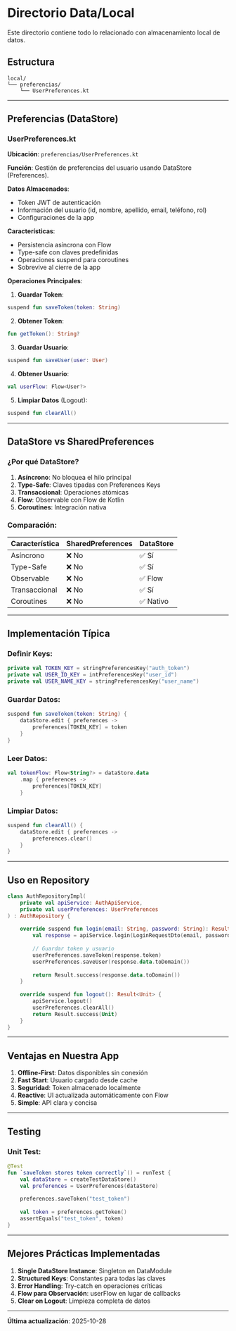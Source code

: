 # Directorio Data/Local

Este directorio contiene todo lo relacionado con almacenamiento local de datos.

## Estructura

```
local/
└── preferencias/
    └── UserPreferences.kt
```

---

## Preferencias (DataStore)

### UserPreferences.kt
**Ubicación**: `preferencias/UserPreferences.kt`

**Función**: Gestión de preferencias del usuario usando DataStore (Preferences).

**Datos Almacenados**:
- Token JWT de autenticación
- Información del usuario (id, nombre, apellido, email, teléfono, rol)
- Configuraciones de la app

**Características**:
- Persistencia asíncrona con Flow
- Type-safe con claves predefinidas
- Operaciones suspend para coroutines
- Sobrevive al cierre de la app

**Operaciones Principales**:

1. **Guardar Token**:
```kotlin
suspend fun saveToken(token: String)
```

2. **Obtener Token**:
```kotlin
fun getToken(): String?
```

3. **Guardar Usuario**:
```kotlin
suspend fun saveUser(user: User)
```

4. **Obtener Usuario**:
```kotlin
val userFlow: Flow<User?>
```

5. **Limpiar Datos** (Logout):
```kotlin
suspend fun clearAll()
```

---

## DataStore vs SharedPreferences

### ¿Por qué DataStore?

1. **Asíncrono**: No bloquea el hilo principal
2. **Type-Safe**: Claves tipadas con Preferences Keys
3. **Transaccional**: Operaciones atómicas
4. **Flow**: Observable con Flow de Kotlin
5. **Coroutines**: Integración nativa

### Comparación:

| Característica | SharedPreferences | DataStore |
|----------------|-------------------|-----------|
| Asíncrono | ❌ No | ✅ Sí |
| Type-Safe | ❌ No | ✅ Sí |
| Observable | ❌ No | ✅ Flow |
| Transaccional | ❌ No | ✅ Sí |
| Coroutines | ❌ No | ✅ Nativo |

---

## Implementación Típica

### Definir Keys:

```kotlin
private val TOKEN_KEY = stringPreferencesKey("auth_token")
private val USER_ID_KEY = intPreferencesKey("user_id")
private val USER_NAME_KEY = stringPreferencesKey("user_name")
```

### Guardar Datos:

```kotlin
suspend fun saveToken(token: String) {
    dataStore.edit { preferences ->
        preferences[TOKEN_KEY] = token
    }
}
```

### Leer Datos:

```kotlin
val tokenFlow: Flow<String?> = dataStore.data
    .map { preferences ->
        preferences[TOKEN_KEY]
    }
```

### Limpiar Datos:

```kotlin
suspend fun clearAll() {
    dataStore.edit { preferences ->
        preferences.clear()
    }
}
```

---

## Uso en Repository

```kotlin
class AuthRepositoryImpl(
    private val apiService: AuthApiService,
    private val userPreferences: UserPreferences
) : AuthRepository {
    
    override suspend fun login(email: String, password: String): Result<User> {
        val response = apiService.login(LoginRequestDto(email, password))
        
        // Guardar token y usuario
        userPreferences.saveToken(response.token)
        userPreferences.saveUser(response.data.toDomain())
        
        return Result.success(response.data.toDomain())
    }
    
    override suspend fun logout(): Result<Unit> {
        apiService.logout()
        userPreferences.clearAll()
        return Result.success(Unit)
    }
}
```

---

## Ventajas en Nuestra App

1. **Offline-First**: Datos disponibles sin conexión
2. **Fast Start**: Usuario cargado desde cache
3. **Seguridad**: Token almacenado localmente
4. **Reactive**: UI actualizada automáticamente con Flow
5. **Simple**: API clara y concisa

---

## Testing

### Unit Test:

```kotlin
@Test
fun `saveToken stores token correctly`() = runTest {
    val dataStore = createTestDataStore()
    val preferences = UserPreferences(dataStore)
    
    preferences.saveToken("test_token")
    
    val token = preferences.getToken()
    assertEquals("test_token", token)
}
```

---

## Mejores Prácticas Implementadas

1. **Single DataStore Instance**: Singleton en DataModule
2. **Structured Keys**: Constantes para todas las claves
3. **Error Handling**: Try-catch en operaciones críticas
4. **Flow para Observación**: userFlow en lugar de callbacks
5. **Clear on Logout**: Limpieza completa de datos

---

**Última actualización**: 2025-10-28


